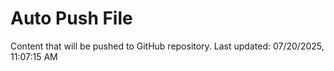 # Auto Push File

Content that will be pushed to GitHub repository.
Last updated: 07/20/2025, 11:07:15 AM